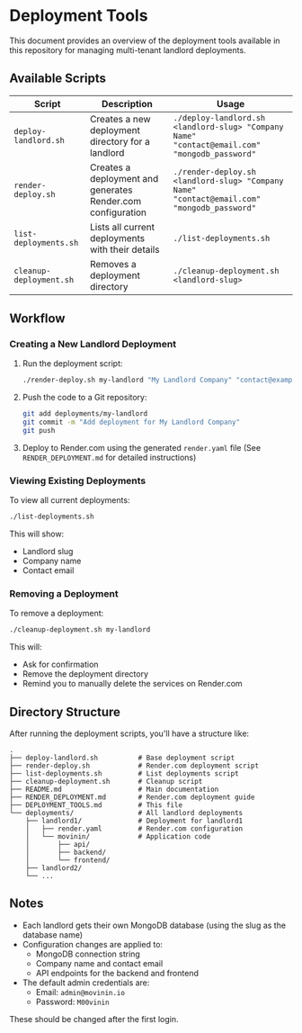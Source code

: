 # Deployment Tools

This document provides an overview of the deployment tools available in this repository for managing multi-tenant landlord deployments.

## Available Scripts

| Script | Description | Usage |
|--------|-------------|-------|
| `deploy-landlord.sh` | Creates a new deployment directory for a landlord | `./deploy-landlord.sh <landlord-slug> "Company Name" "contact@email.com" "mongodb_password"` |
| `render-deploy.sh` | Creates a deployment and generates Render.com configuration | `./render-deploy.sh <landlord-slug> "Company Name" "contact@email.com" "mongodb_password"` |
| `list-deployments.sh` | Lists all current deployments with their details | `./list-deployments.sh` |
| `cleanup-deployment.sh` | Removes a deployment directory | `./cleanup-deployment.sh <landlord-slug>` |

## Workflow

### Creating a New Landlord Deployment

1. Run the deployment script:
   ```bash
   ./render-deploy.sh my-landlord "My Landlord Company" "contact@example.com" "secure_password"
   ```

2. Push the code to a Git repository:
   ```bash
   git add deployments/my-landlord
   git commit -m "Add deployment for My Landlord Company"
   git push
   ```

3. Deploy to Render.com using the generated `render.yaml` file
   (See `RENDER_DEPLOYMENT.md` for detailed instructions)

### Viewing Existing Deployments

To view all current deployments:
```bash
./list-deployments.sh
```

This will show:
- Landlord slug
- Company name
- Contact email

### Removing a Deployment

To remove a deployment:
```bash
./cleanup-deployment.sh my-landlord
```

This will:
- Ask for confirmation
- Remove the deployment directory
- Remind you to manually delete the services on Render.com

## Directory Structure

After running the deployment scripts, you'll have a structure like:

```
.
├── deploy-landlord.sh          # Base deployment script
├── render-deploy.sh            # Render.com deployment script
├── list-deployments.sh         # List deployments script
├── cleanup-deployment.sh       # Cleanup script
├── README.md                   # Main documentation
├── RENDER_DEPLOYMENT.md        # Render.com deployment guide
├── DEPLOYMENT_TOOLS.md         # This file
└── deployments/                # All landlord deployments
    ├── landlord1/              # Deployment for landlord1
    │   ├── render.yaml         # Render.com configuration
    │   └── movinin/            # Application code
    │       ├── api/
    │       ├── backend/
    │       └── frontend/
    ├── landlord2/
    └── ...
```

## Notes

- Each landlord gets their own MongoDB database (using the slug as the database name)
- Configuration changes are applied to:
  - MongoDB connection string
  - Company name and contact email
  - API endpoints for the backend and frontend
- The default admin credentials are:
  - Email: `admin@movinin.io`
  - Password: `M00vinin`
  
These should be changed after the first login. 